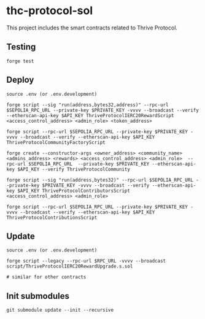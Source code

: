# thc-protocol-sol

This project includes the smart contracts related to Thrive Protocol.

## Testing

```
forge test
```

## Deploy

```
source .env (or .env.development)
```

```
forge script --sig "run(address,bytes32,address)" --rpc-url $SEPOLIA_RPC_URL --private-key $PRIVATE_KEY -vvvv --broadcast --verify --etherscan-api-key $API_KEY ThriveProtocolIERC20RewardScript  <access_control_address> <admin_role> <token_address>
```

```
forge script --rpc-url $SEPOLIA_RPC_URL --private-key $PRIVATE_KEY -vvvv --broadcast --verify --etherscan-api-key $API_KEY ThriveProtocolCommunityFactoryScript
```

```
forge create --constructor-args <owner_address> <community_name> <admins_address> <rewards> <access_control_address> <admin_role>  --rpc-url $SEPOLIA_RPC_URL  --private-key $PRIVATE_KEY --etherscan-api-key $API_KEY --verify ThriveProtocolCommunity
```

```
forge script --sig "run(address,bytes32)" --rpc-url $SEPOLIA_RPC_URL --private-key $PRIVATE_KEY -vvvv --broadcast --verify --etherscan-api-key $API_KEY ThriveProtocolContributorsScript  <access_control_address> <admin_role>
```

```
forge script --rpc-url $SEPOLIA_RPC_URL --private-key $PRIVATE_KEY -vvvv --broadcast --verify --etherscan-api-key $API_KEY ThriveProtocolContributionsScript
```

## Update

```
source .env (or .env.development)
```

```
forge script --legacy --rpc-url $RPC_URL -vvvv --broadcast script/ThriveProtocolIERC20RewardUpgrade.s.sol

# similar for other contracts
```

## Init submodules

```
git submodule update --init --recursive
```
